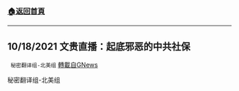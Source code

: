 ###  [:house:返回首頁](https://github.com/ourhimalayas/txt)
---


## 10/18/2021 文贵直播：起底邪恶的中共社保
` 秘密翻译组-北美组` [轉載自GNews](https://gnews.org/zh-hans/1604486/)

秘密翻译组-北美组
